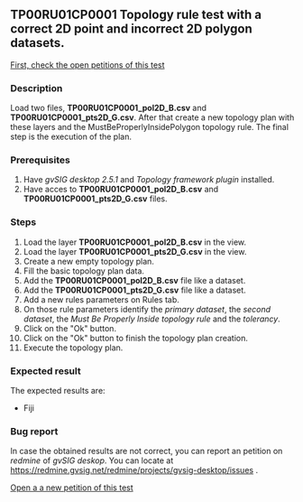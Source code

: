 ## TP00RU01CP0001 Topology rule test with a correct 2D point and incorrect 2D polygon datasets.

[First, check the open petitions of this test](https://redmine.gvsig.net/redmine/projects/gvsig-desktop/issues?utf8=%E2%9C%93&set_filter=1&f%5B%5D=status_id&op%5Bstatus_id%5D=o&f%5B%5D=subject&op%5Bsubject%5D=%7E&v%5Bsubject%5D%5B%5D=TP00RU01CP0001&f%5B%5D=&c%5B%5D=tracker&c%5B%5D=status&c%5B%5D=priority&c%5B%5D=subject&c%5B%5D=assigned_to&c%5B%5D=updated_on&group_by=)

### Description

Load two files, **TP00RU01CP0001_pol2D_B.csv** and **TP00RU01CP0001_pts2D_G.csv**. After that create a new topology plan with these layers and the MustBeProperlyInsidePolygon topology rule.
The final step is the execution of the plan.

### Prerequisites

1. Have *gvSIG desktop 2.5.1* and *Topology framework plugin* installed.
2. Have acces to **TP00RU01CP0001_pol2D_B.csv** and **TP00RU01CP0001_pts2D_G.csv** files.

### Steps

1. Load the layer **TP00RU01CP0001_pol2D_B.csv** in the view.
2. Load the layer **TP00RU01CP0001_pts2D_G.csv** in the view.
3. Create a new empty topology plan.
4. Fill the basic topology plan data.
5. Add the **TP00RU01CP0001_pol2D_B.csv** file like a dataset.
6. Add the **TP00RU01CP0001_pts2D_G.csv** file like a dataset.
7. Add a new rules parameters on Rules tab.
8. On those rule parameters identify the *primary dataset*, the *second dataset*, the *Must Be Properly Inside topology rule* and the *tolerancy*. 
9. Click on the "Ok" button.
10. Click on the "Ok" button to finish the topology plan creation.
11. Execute the topology plan.

### Expected result

The expected results are:
- Fiji


### Bug report


In case the obtained results are not correct, you can report an petition on *redmine* of *gvSIG deskop*. You can locate at
https://redmine.gvsig.net/redmine/projects/gvsig-desktop/issues .

[Open a a new petition of this test](https://redmine.gvsig.net/redmine/projects/gvsig-desktop/issues/new?issue[subject]=TP00RU01CP0001+Topology+rule+test+with+a+correct+2D+point+and+incorrect+2D+polygon+datasets)